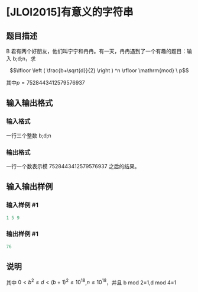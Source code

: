 # [JLOI2015]有意义的字符串

## 题目描述

B 君有两个好朋友，他们叫宁宁和冉冉。有一天，冉冉遇到了一个有趣的题目：输入 b;d;n，求

$$\lfloor \left ( \frac{b+\sqrt{d}}{2} \right ) ^n \rfloor \mathrm{mod} \ p$$

其中$p=7528443412579576937$

## 输入输出格式

### 输入格式

一行三个整数 b;d;n

### 输出格式

一行一个数表示模 7528443412579576937 之后的结果。

## 输入输出样例

### 输入样例 #1

```cpp
1 5 9
```


### 输出样例 #1

```cpp
76
```


## 说明

其中 $0<b^2 \le d<(b+1)^2 \le 10^{18}$,$n \le 10^{18}$，并且 b mod 2=1,d mod 4=1 


